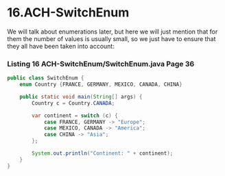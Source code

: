 # 16.ACH-SwitchEnum
  
We will talk about enumerations later, but here we will just mention that for them the number of values is usually small, so we just have to ensure that they all have been taken into account:

### Listing 16 ACH-SwitchEnum/SwitchEnum.java Page 36  

```java
public class SwitchEnum {
    enum Country {FRANCE, GERMANY, MEXICO, CANADA, CHINA}

    public static void main(String[] args) {
        Country c = Country.CANADA;

        var continent = switch (c) {
            case FRANCE, GERMANY -> "Europe";
            case MEXICO, CANADA -> "America";
            case CHINA -> "Asia";
        };

        System.out.println("Continent: " + continent);
    }
}
